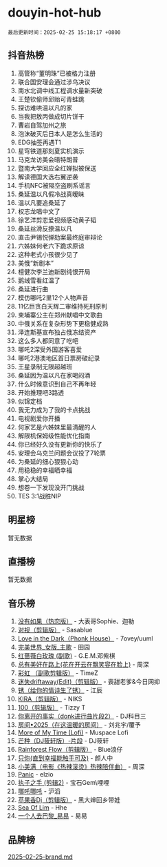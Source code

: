# douyin-hot-hub

`最后更新时间：2025-02-25 15:18:17 +0800`

## 抖音热榜

1. 高管称“董明珠”已被格力注册
1. 联合国安理会通过涉乌决议
1. 南水北调中线工程调水量新突破
1. 王楚钦偷师邱贻可青蛙跳
1. 探访难哄温以凡的家
1. 当我把敖丙做成切片饼干
1. 曹岩自驾加州之旅
1. 泡沫破灭后日本人是怎么生活的
1. EDG抽签再遇T1
1. 星穹铁道那刻夏实机演示
1. 马克龙访美会晤特朗普
1. 暨南大学回应全红婵拟被保送
1. 解读德国大选右翼逆袭
1. 手机NFC被隔空盗刷系谣言
1. 桑延温以凡假冷战真暧昧
1. 温以凡要追桑延了
1. 权志龙唱中文了
1. 徐艺洋剪恋爱视频感动黄子韬
1. 桑延丝滑反撩温以凡
1. 直击尹锡悦弹劾案最终庭审辩论
1. 六姊妹何老六下跪求原谅
1. 这种老式小孩很少见了
1. 美俄“新剧本”
1. 檀健次李兰迪新剧纯恨开局
1. 鹅绒雪看红温了
1. 桑延进行曲
1. 模仿哪吒2里12个人物声音
1. 11亿巨贪白天辉二审维持死刑原判
1. 柬埔寨公主在郑州献唱中文歌曲
1. 中俄关系在复杂形势下更稳健成熟
1. 泽连斯基宣布独占俄冻结资产
1. 这么多人都同意了吃吧
1. 哪吒2深受外国游客喜爱
1. 哪吒2港澳地区首日票房破纪录
1. 王星录制无限超越班
1. 桑延因为温以凡在家喝闷酒
1. 什么时候意识到自己不再年轻
1. 开始推理吧3路透
1. 似锦定档
1. 我无力成为了我的卡点挑战
1. 电视剧爱你开播
1. 何家艺是六姊妹里最清醒的人
1. 解限机保姆级性能优化指南
1. 你已经好久没有更新你的快乐了
1. 安理会乌克兰问题会议投了7轮票
1. 为桑延的细心狠狠心动
1. 用稳稳的幸福晒幸福
1. 掌心大结局
1. 想卷一下发现没开门挑战
1. TES 3:1战胜NIP

## 明星榜

暂无数据

## 直播榜

暂无数据

## 音乐榜

1. [没有如果（热恋版）](https://sf5-hl-cdn-tos.douyinstatic.com/obj/tos-cn-ve-2774/o4iETqbxIThtCXlBeV0DfAhZsbCFGhagYupnMx) - 大表哥Sophie、迦勒
1. [对视（剪辑版）](https://sf5-hl-cdn-tos.douyinstatic.com/obj/tos-cn-ve-2774/ogKtIhiB0WfAa18F9z3uWODMtZi2ysB1VuAIsQ) - Sasablue
1. [Love in the Dark（Phonk House）](https://sf3-cdn-tos.douyinstatic.com/obj/tos-cn-ve-2774/oIVPxCfsCoYJAJZmt0g8QmFElce9InjXDqAyBR) - 7ovey/uuml
1. [完美世界_女版_主歌](https://sf5-hl-cdn-tos.douyinstatic.com/obj/tos-cn-ve-2774/ocneCLOQAB6QhCFZmA2YpsLKZjtngZfuabFDE2) - 田园
1. [红蔷薇白玫瑰 (副歌)](https://sf5-hl-cdn-tos.douyinstatic.com/obj/tos-cn-ve-2774/oIeiDfeyaEFgM7bXBJMAFCXFInztFks3JDWhx9) - G.E.M.邓紫棋
1. [总有美好在路上(花在开云在飘笑容在脸上)](https://sf3-cdn-tos.douyinstatic.com/obj/tos-cn-ve-2774/oU5u7NwtfBIvaNhoQBszOvAlRiAoiWAVVyBMq4) - 周深
1. [彩虹 （副歌剪辑版）](https://sf5-hl-cdn-tos.douyinstatic.com/obj/tos-cn-ve-2774/66e0979fd8cb445a8a1813a9277d4696) - TimeZ
1. [迷失driftaway(Edit)（剪辑版）](https://sf5-hl-cdn-tos.douyinstatic.com/obj/tos-cn-ve-2774/ogaa1xGNeFO6FCaMgO8PzzAceEI4fBLDMi15H3) - 喪甜老爹&今日网抑
1. [锈（给你的情诗生了锈）](https://sf5-hl-cdn-tos.douyinstatic.com/obj/tos-cn-ve-2774/o8a1PBtVqIYbPEGK6e5A4egedVMdm3fCIz6bbE) - 江辰
1. [KIRA（剪辑版）](https://sf5-hl-cdn-tos.douyinstatic.com/obj/tos-cn-ve-2774/o0Bq3TvdHqOfzihWrHyABMociuMA3Inwsbx9Wi) - NIKS
1. [100（剪辑版）](https://sf5-hl-cdn-tos.douyinstatic.com/obj/tos-cn-ve-2774/oMYwtGyenWApgFhmBjFEgLDatpCZXz7MIGfBCs) - Tizzy T
1. [你离开的事实（donk进行曲片段2）](https://sf5-hl-cdn-tos.douyinstatic.com/obj/tos-cn-ve-2774/oYbTglI7EAnwfnMsTI75eUbV4bPGeLkePQafur) - DJ科目三
1. [房间•2025（在这温暖的房间）](https://sf5-hl-cdn-tos.douyinstatic.com/obj/tos-cn-ve-2774/oMzJcnT8BgIetASeBfwfEeBQVNfACiCifhfZP7g) - 刘兆宇/覆予
1. [More of My Time (Lofi)](https://sf5-hl-cdn-tos.douyinstatic.com/obj/tos-cn-ve-2774/oYExObgmbCQ1vXsegnZjJ6BAaDBQetNiGLEo7a) - Muspace Lofi
1. [芒种（DJ筱轩版）-片段](https://sf5-hl-cdn-tos.douyinstatic.com/obj/tos-cn-ve-2774/ooJsZrIeBfMQ0z1n24wO3g6Ged9W0YffmogAVE) - DJ筱轩
1. [Rainforest Flow（剪辑版）](https://sf5-hl-cdn-tos.douyinstatic.com/obj/tos-cn-ve-2774/o82ZpjE8IjV4PcDft5nvUtgQDfCyFAMO7BbniY) - Blue浪仔
1. [只你(直到幸福能触手可及)](https://sf5-hl-cdn-tos.douyinstatic.com/obj/tos-cn-ve-2774/o0lBkRDzFTeaVSUz3ZZSCBVtZ5DIMQGfgmEAuE) - 颜人中
1. [小美满（电影《热辣滚烫》热辣陪伴曲）](https://sf6-cdn-tos.douyinstatic.com/obj/tos-cn-ve-2774/o0GAn2lSgfZIDUgtevCGDQYnFg4CwnrBaxbTZL) - 周深
1. [Panic](https://sf5-hl-cdn-tos.douyinstatic.com/obj/tos-cn-ve-2774/oAmDmzQbIEdf8xCAjOntKDYBCMvBN5RfgCWF4Z) - elzio
1. [执子之手 (剪辑2)](https://sf5-hl-cdn-tos.douyinstatic.com/obj/tos-cn-ve-2774/oUoZLQjCc31XzqsBnBQUNgeKtYPBcgbFDwtfcu) - 宝石Gem\哩哩
1. [哪吒哪吒](https://sf5-hl-cdn-tos.douyinstatic.com/obj/tos-cn-ve-2774/oUkQCgCDnBanFehFEFQDxCQntAOIfp9gyZYFVo) - 沪滔
1. [苹果香Dj（剪辑版）](https://sf5-hl-cdn-tos.douyinstatic.com/obj/tos-cn-ve-2774/oEeIEQbYGAOspCTRAIeYF4Ok8LgZ8NBaRe4ztR) - 黑大婶回乡带娃
1. [Sea Of Lim](https://sf5-hl-cdn-tos.douyinstatic.com/obj/tos-cn-ve-2774/oIWFJ2IQh9BiwiNrlHsb7rf82ZBbgABM3QPzYZ) - Hhe
1. [一个人去巴黎_易易](https://sf5-hl-cdn-tos.douyinstatic.com/obj/tos-cn-ve-2774/okIXMCA0ZWZlCbDnuFaVfW7ySiitEEEgCf1IB3) - 易易

## 品牌榜

[2025-02-25-brand.md](2025-02-25-brand.md)
